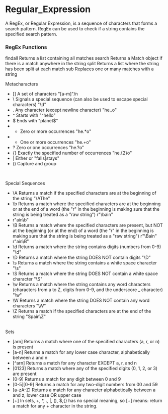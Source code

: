 # Regular_Expression
A RegEx, or Regular Expression, is a sequence of characters that forms a search pattern.
RegEx can be used to check if a string contains the specified search pattern.
<br>
<h3>RegEx Functions</h3>
<p>
findall	Returns a list containing all matches
search	Returns a Match object if there is a match anywhere in the string
split	Returns a list where the string has been split at each match
sub	Replaces one or many matches with a string
</p>

Metacharacters

- []	A set of characters	"[a-m]"/n
- \	Signals a special sequence (can also be used to escape special characters)	"\d"
- .	Any character (except newline character)	"he..o"	
- ^	Starts with	"^hello"
- $	Ends with	"planet$"	
- *	Zero or more occurrences	"he.*o"	
- +	One or more occurrences	"he.+o"	
- ?	Zero or one occurrences	"he.?o"	
- {}	Exactly the specified number of occurrences	"he.{2}o"	
- |	Either or	"falls|stays"	
- ()	Capture and group
<br/>

Special Sequences
- \A	Returns a match if the specified characters are at the beginning of the string	"\AThe"	
- \b	Returns a match where the specified characters are at the beginning or at the end of a word
(the "r" in the beginning is making sure that the string is being treated as a "raw string")	r"\bain"
- r"ain\b"	
- \B	Returns a match where the specified characters are present, but NOT at the beginning (or at the end) of a word
(the "r" in the beginning is making sure that the string is being treated as a "raw string")	r"\Bain"
r"ain\B"	
- \d	Returns a match where the string contains digits (numbers from 0-9)	"\d"	
- \D	Returns a match where the string DOES NOT contain digits	"\D"	
- \s	Returns a match where the string contains a white space character	"\s"	
- \S	Returns a match where the string DOES NOT contain a white space character	"\S"	
- \w	Returns a match where the string contains any word characters (characters from a to Z, digits from 0-9, and the underscore _ character)	"\w"	
- \W	Returns a match where the string DOES NOT contain any word characters	"\W"	
- \Z	Returns a match if the specified characters are at the end of the string	"Spain\Z"
<br/>
Sets

- [arn]	Returns a match where one of the specified characters (a, r, or n) is present	
- [a-n]	Returns a match for any lower case character, alphabetically between a and n	
- [^arn]	Returns a match for any character EXCEPT a, r, and n	
- [0123]	Returns a match where any of the specified digits (0, 1, 2, or 3) are present	
- [0-9]	Returns a match for any digit between 0 and 9	
- [0-5][0-9]	Returns a match for any two-digit numbers from 00 and 59	
- [a-zA-Z]	Returns a match for any character alphabetically between a and z, lower case OR upper case	
- [+]	In sets, +, *, ., |, (), $,{} has no special meaning, so [+] means: return a match for any + character in the string.

